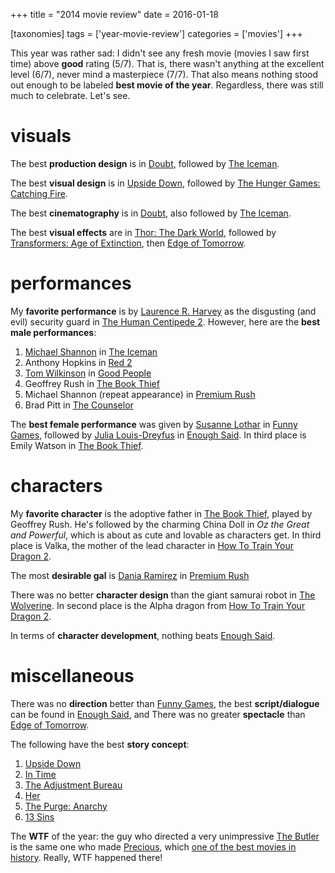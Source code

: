 +++
title = "2014 movie review"
date = 2016-01-18

[taxonomies]
tags = ['year-movie-review']
categories = ['movies']
+++

This year was rather sad: I didn\'t see any fresh movie (movies I saw
first time) above **good** rating (5/7). That is, there wasn\'t anything
at the excellent level (6/7), never mind a masterpiece (7/7). That also
means nothing stood out enough to be labeled **best movie of the year**.
Regardless, there was still much to celebrate. Let\'s see.

visuals
=======

The best **production design** is in [Doubt], followed by [The Iceman].

The best **visual design** is in [Upside Down], followed by [The Hunger
Games: Catching Fire].

The best **cinematography** is in [Doubt], also followed by [The
Iceman].

The best **visual effects** are in [Thor: The Dark World], followed by
[Transformers: Age of Extinction], then [Edge of Tomorrow].

performances
============

My **favorite performance** is by [Laurence R. Harvey] as the disgusting
(and evil) security guard in [The Human Centipede 2]. However, here are
the **best male performances**:

1.  [Michael Shannon] in [The Iceman]
2.  Anthony Hopkins in [Red 2]
3.  [Tom Wilkinson] in [Good People]
4.  Geoffrey Rush in [The Book Thief]
5.  Michael Shannon (repeat appearance) in [Premium Rush]
6.  Brad Pitt in [The Counselor]

The **best female performance** was given by [Susanne Lothar] in [Funny
Games], followed by [Julia Louis-Dreyfus] in [Enough Said]. In third
place is Emily Watson in [The Book Thief].

characters
==========

My **favorite character** is the adoptive father in [The Book Thief],
played by Geoffrey Rush. He\'s followed by the charming China Doll in
*Oz the Great and Powerful*, which is about as cute and lovable as
characters get. In third place is Valka, the mother of the lead
character in [How To Train Your Dragon 2].

The most **desirable gal** is [Dania Ramirez] in [Premium Rush]

There was no better **character design** than the giant samurai robot in
[The Wolverine]. In second place is the Alpha dragon from [How To Train
Your Dragon 2].

In terms of **character development**, nothing beats [Enough Said].

miscellaneous
=============

There was no **direction** better than [Funny Games], the best
**script/dialogue** can be found in [Enough Said], and There was no
greater **spectacle** than [Edge of Tomorrow].

The following have the best **story concept**:

1.  [Upside Down]
2.  [In Time]
3.  [The Adjustment Bureau]
4.  [Her]
5.  [The Purge: Anarchy]
6.  [13 Sins]

The **WTF** of the year: the guy who directed a very unimpressive [The
Butler] is the same one who made [Precious], which [one of the best
movies in history]. Really, WTF happened there!

  [Doubt]: http://movies.tshepang.net/doubt-2008
  [The Iceman]: http://movies.tshepang.net/the-iceman-2012
  [Upside Down]: http://movies.tshepang.net/upside-down-2012
  [The Hunger Games: Catching Fire]: http://movies.tshepang.net/the-hunger-games-catching-fire-2013
  [Thor: The Dark World]: http://movies.tshepang.net/thor-the-dark-world-2013
  [Transformers: Age of Extinction]: http://movies.tshepang.net/transformers-age-of-extinction-2014
  [Edge of Tomorrow]: http://movies.tshepang.net/edge-of-tomorrow-2014
  [Laurence R. Harvey]: http://www.imdb.com/name/nm4030776
  [The Human Centipede 2]: http://movies.tshepang.net/the-human-centipede-2-2011
  [Michael Shannon]: http://en.wikipedia.org/wiki/Michael_Shannon
  [Red 2]: http://movies.tshepang.net/red-2-2013
  [Tom Wilkinson]: http://en.wikipedia.org/wiki/Tom_Wilkinson
  [Good People]: http://movies.tshepang.net/good-people-2014
  [The Book Thief]: http://movies.tshepang.net/the-book-thief-2013
  [Premium Rush]: http://movies.tshepang.net/premium-rush-2012
  [The Counselor]: http://movies.tshepang.net/the-counselor-2013
  [Susanne Lothar]: http://en.wikipedia.org/wiki/Susanne_Lothar
  [Funny Games]: http://movies.tshepang.net/funny-games-1997
  [Julia Louis-Dreyfus]: http://en.wikipedia.org/wiki/Julia_Louis-Dreyfus
  [Enough Said]: http://movies.tshepang.net/enough-said-2013
  [How To Train Your Dragon 2]: http://movies.tshepang.net/how-to-train-your-dragon-2-2014
  [Dania Ramirez]: http://en.wikipedia.org/wiki/Dania_Ramirez
  [The Wolverine]: http://movies.tshepang.net/the-wolverine-2013
  [In Time]: http://movies.tshepang.net/in-time-2011
  [The Adjustment Bureau]: http://movies.tshepang.net/the-adjustment-bureau-2011
  [Her]: http://movies.tshepang.net/her
  [The Purge: Anarchy]: http://movies.tshepang.net/the-purge-anarchy-2014
  [13 Sins]: http://movies.tshepang.net/13-sins-2014
  [The Butler]: http://movies.tshepang.net/the-butler-2013
  [Precious]: http://movies.tshepang.net/precious-2009
  [one of the best movies in history]: http://movies.tshepang.net/top-movies
